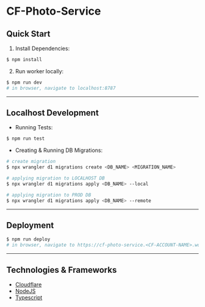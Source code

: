 # CF-Photo-Service

## Quick Start

1. Install Dependencies:

```sh
$ npm install
```

2. Run worker locally:

```sh
$ npm run dev
# in browser, navigate to localhost:8787
```

---

## Localhost Development

- Running Tests:

```sh
$ npm run test
```

- Creating & Running DB Migrations:

```sh
# create migration
$ npx wrangler d1 migrations create <DB_NAME> <MIGRATION_NAME>

# applying migration to LOCALHOST DB
$ npx wrangler d1 migrations apply <DB_NAME> --local

# applying migration to PROD DB
$ npx wrangler d1 migrations apply <DB_NAME> --remote
```

---

## Deployment

```sh
$ npm run deploy
# in browser, navigate to https://cf-photo-service.<CF-ACCOUNT-NAME>.workers.dev/
```

---

## Technologies & Frameworks

- [Cloudflare]()
- [NodeJS]()
- [Typescript]()
